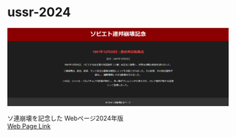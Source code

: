 # ussr-2024
![ussr-2024 の画面](example.png "ussr-2024 の画面")

ソ連崩壊を記念した Webページ2024年版  
[Web Page Link](https://ant2357.github.io/ussr-2024/ "Web Page Link")
